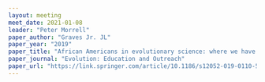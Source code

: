 ```yaml
---
layout: meeting
meet_date: 2021-01-08
leader: "Peter Morrell"
paper_author: "Graves Jr. JL"
paper_year: "2019"
paper_title: "African Americans in evolutionary science: where we have been, and what’s next"
paper_journal: "Evolution: Education and Outreach"
paper_url: "https://link.springer.com/article/10.1186/s12052-019-0110-5"
---
```


